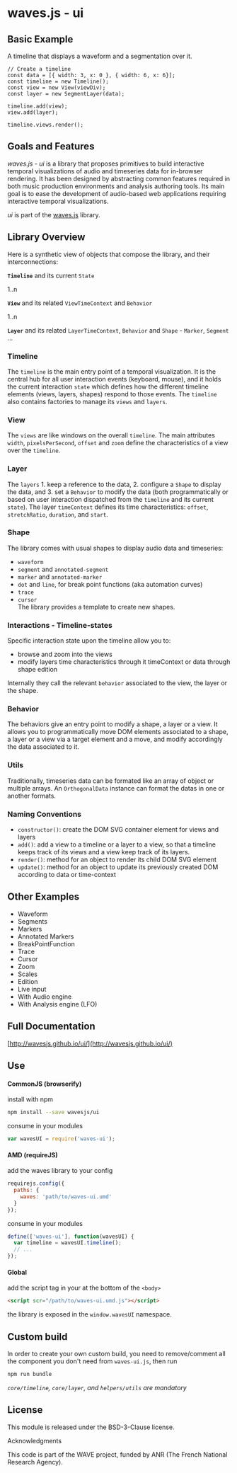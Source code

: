 # waves.js - ui


## Basic Example

A timeline that displays a waveform and a segmentation over it.

```
// Create a timeline
const data = [{ width: 3, x: 0 }, { width: 6, x: 6}];
const timeline = new Timeline();
const view = new View(viewDiv);
const layer = new SegmentLayer(data);

timeline.add(view);
view.add(layer);

timeline.views.render();
```


## Goals and Features

*waves.js - ui* is a library that proposes primitives to build interactive temporal visualizations of audio and timeseries data for in-browser rendering. It has been designed by abstracting common features required in both music production environments and analysis authoring tools. 
Its main goal is to ease the development of audio-based web applications requiring interactive temporal visualizations.

*ui* is part of the [waves.js](https://github.com/wavesjs/waves) library.


## Library Overview

Here is a synthetic view of objects that compose the library, and their interconnections:

**`Timeline`** and its current `State`

1..n 

**`View`** and its related `ViewTimeContext` and `Behavior`

1..n 

**`Layer`** and its related `LayerTimeContext`,  `Behavior` and `Shape` - `Marker`, `Segment` ...

### Timeline

The `timeline` is the main entry point of a temporal visualization. It is the central hub for all user interaction events (keyboard, mouse), and it holds the current interaction `state` which defines how the different timeline elements (views, layers, shapes) respond to those events. 
The `timeline` also contains factories to manage its `views` and `layers`.

### View

The `views` are like windows on the overall `timeline`. The main attributes `width`, `pixelsPerSecond`, `offset` and `zoom` define the characteristics of a view over the `timeline`.

### Layer

The `layers` 1. keep a reference to the data, 2. configure a `Shape` to display the data, and 3. set a `Behavior` to modify the data (both programmatically or based on user interaction dispatched from the `timeline` and its current `state`). 
The layer `timeContext` defines its time characteristics: `offset`, `stretchRatio`, `duration`, and `start`.

### Shape

The library comes with usual shapes to display audio data and timeseries: 
- `waveform`
- `segment` and `annotated-segment`
- `marker` and `annotated-marker` 
- `dot` and `line`, for break point functions (aka automation curves)
- `trace`
- `cursor`  
The library provides a template to create new shapes.

### Interactions - Timeline-states

Specific interaction state upon the timeline allow you to:
- browse and zoom into the views
- modify layers time characteristics through it timeContext or data through shape edition

Internally they call the relevant `behavior` associated to the view, the layer or the shape.

### Behavior

The behaviors give an entry point to modify a shape, a layer or a view. It allows you to programmatically move DOM elements associated to a shape, a layer or a view via a target element and a move, and modify accordingly the data associated to it. 

### Utils

Traditionally, timeseries data can be formated like an array of object or multiple arrays. An `OrthogonalData` instance can format the datas in one or another formats.

### Naming Conventions

- `constructor()`: create the DOM SVG container element for views and layers
- `add()`: add a view to a timeline or a layer to a view, so that a timeline keeps track of its views and a view keep track of its layers.
- `render()`: method for an object to render its child DOM SVG element
- `update()`: method for an object to update its previously created DOM according to data or time-context


## Other Examples

- Waveform
- Segments
- Markers
- Annotated Markers
- BreakPointFunction
- Trace
- Cursor
- Zoom
- Scales
- Edition
- Live input
- With Audio engine
- With Analysis engine (LFO)

## Full Documentation

[http://wavesjs.github.io/ui/](http://wavesjs.github.io/ui/)

## Use

#### CommonJS (browserify)

install with npm

```bash
npm install --save wavesjs/ui
```

consume in your modules

```javascript
var wavesUI = require('waves-ui');
```

#### AMD (requireJS)

add the waves library to your config

```javascript
requirejs.config({
  paths: {
    waves: 'path/to/waves-ui.umd'
  }
});
```

consume in your modules

```javascript
define(['waves-ui'], function(wavesUI) {
  var timeline = wavesUI.timeline();
  // ...
});
```

#### Global

add the script tag in your at the bottom of the `<body>`

```html
<script scr="/path/to/waves-ui.umd.js"></script>
```

the library is exposed in the `window.wavesUI` namespace.


## Custom build

In order to create your own custom build, you need to
remove/comment all the component you don't need from `waves-ui.js`, then run

```bash
npm run bundle
```

_`core/timeline`, `core/layer`, and `helpers/utils` are mandatory_


## License

This module is released under the BSD-3-Clause license.

Acknowledgments

This code is part of the WAVE project, funded by ANR (The French National Research Agency).

